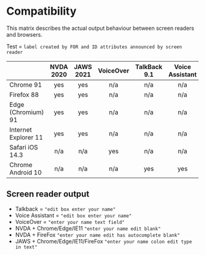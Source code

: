 # Compatibility
This matrix describes the actual output behaviour between screen readers and browsers.

Test = `label created by FOR and ID attributes announced by screen reader`

|                      | NVDA 2020 | JAWS 2021 | VoiceOver | TalkBack 9.1 | Voice Assistant |
|----------------------|:---------:|:---------:|:---------:|:------------:|:---------------:|
| Chrome 91            | yes         | yes         | n/a         | n/a            | n/a               |
| Firefox 88           | yes         | yes         | n/a         | n/a            | n/a               |
| Edge (Chromium) 91   | yes         | yes         | n/a         | n/a            | n/a               |
| Internet Explorer 11 | yes        | yes         | n/a         | n/a            | n/a               |
| Safari iOS 14.3      | n/a         | n/a         | yes         | n/a            | n/a               |
| Chrome Android 10    | n/a         | n/a         | n/a         | yes            | yes               |

## Screen reader output

- Talkback = `"edit box enter your name"`
- Voice Assistant = `"edit box enter your name"`
- VoiceOver = `"enter your name text field"`
- NVDA + Chrome/Edge/IE11 `"enter your name edit blank"`
- NVDA + FireFox `"enter your name edit has autocomplete blank"`
- JAWS + Chrome/Edge/IE11/FireFox `"enter your name colon edit type in text"`
